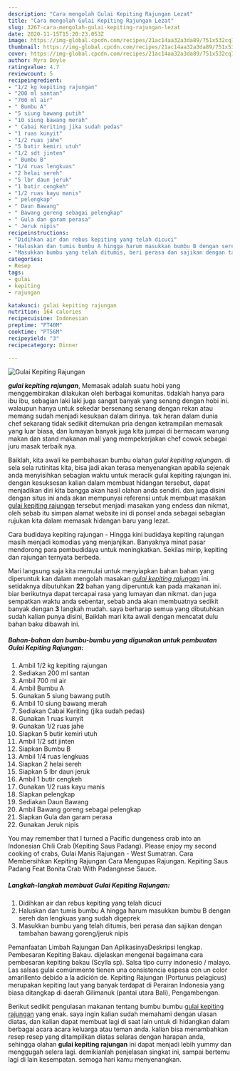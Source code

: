 ```yaml
---
description: "Cara mengolah Gulai Kepiting Rajungan Lezat"
title: "Cara mengolah Gulai Kepiting Rajungan Lezat"
slug: 3267-cara-mengolah-gulai-kepiting-rajungan-lezat
date: 2020-11-15T15:20:23.053Z
image: https://img-global.cpcdn.com/recipes/21ac14aa32a3da89/751x532cq70/gulai-kepiting-rajungan-foto-resep-utama.jpg
thumbnail: https://img-global.cpcdn.com/recipes/21ac14aa32a3da89/751x532cq70/gulai-kepiting-rajungan-foto-resep-utama.jpg
cover: https://img-global.cpcdn.com/recipes/21ac14aa32a3da89/751x532cq70/gulai-kepiting-rajungan-foto-resep-utama.jpg
author: Myra Doyle
ratingvalue: 4.7
reviewcount: 5
recipeingredient:
- "1/2 kg kepiting rajungan"
- "200 ml santan"
- "700 ml air"
- " Bumbu A"
- "5 siung bawang putih"
- "10 siung bawang merah"
- " Cabai Keriting jika sudah pedas"
- "1 ruas kunyit"
- "1/2 ruas jahe"
- "5 butir kemiri utuh"
- "1/2 sdt jinten"
- " Bumbu B"
- "1/4 ruas lengkuas"
- "2 helai sereh"
- "5 lbr daun jeruk"
- "1 butir cengkeh"
- "1/2 ruas kayu manis"
- " pelengkap"
- " Daun Bawang"
- " Bawang goreng sebagai pelengkap"
- " Gula dan garam perasa"
- " Jeruk nipis"
recipeinstructions:
- "Didihkan air dan rebus kepiting yang telah dicuci"
- "Haluskan dan tumis bumbu A hingga harum masukkan bumbu B dengan sereh dan lengkuas yang sudah digeprek"
- "Masukkan bumbu yang telah ditumis, beri perasa dan sajikan dengan tambahan bawang goreng/jeruk nipis"
categories:
- Resep
tags:
- gulai
- kepiting
- rajungan

katakunci: gulai kepiting rajungan 
nutrition: 164 calories
recipecuisine: Indonesian
preptime: "PT40M"
cooktime: "PT56M"
recipeyield: "3"
recipecategory: Dinner

---
```



![Gulai Kepiting Rajungan](https://img-global.cpcdn.com/recipes/21ac14aa32a3da89/751x532cq70/gulai-kepiting-rajungan-foto-resep-utama.jpg)

<b><i>gulai kepiting rajungan</i></b>, Memasak adalah suatu hobi yang menggembirakan dilakukan oleh berbagai komunitas. tidaklah hanya para ibu ibu, sebagian laki laki juga sangat banyak yang senang dengan hobi ini. walaupun hanya untuk sekedar bersenang senang dengan rekan atau memang sudah menjadi kesukaan dalam dirinya. tak heran dalam dunia chef sekarang tidak sedikit ditemukan pria dengan ketrampilan memasak yang luar biasa, dan lumayan banyak juga kita jumpai di bermacam warung makan dan stand makanan mall yang mempekerjakan chef cowok sebagai juru masak terbaik nya.

Baiklah, kita awali ke pembahasan bumbu olahan <i>gulai kepiting rajungan</i>. di sela sela rutinitas kita, bisa jadi akan terasa menyenangkan apabila sejenak anda menyisihkan sebagian waktu untuk meracik gulai kepiting rajungan ini. dengan kesuksesan kalian dalam membuat hidangan tersebut, dapat menjadikan diri kita bangga akan hasil olahan anda sendiri. dan juga disini dengan situs ini anda akan mempunyai referensi untuk membuat masakan <u>gulai kepiting rajungan</u> tersebut menjadi masakan yang endess dan nikmat, oleh sebab itu simpan alamat website ini di ponsel anda sebagai sebagian rujukan kita dalam memasak hidangan baru yang lezat.

Cara budidaya kepiting rajungan - Hingga kini budidaya kepiting rajungan masih menjadi komodias yang menjanjikan. Banyaknya minat pasar mendorong para pembudidaya untuk meningkatkan. Sekilas mirip, kepiting dan rajungan ternyata berbeda.


Mari langsung saja kita memulai untuk menyiapkan bahan bahan yang diperuntuk kan dalam mengolah masakan <u><i>gulai kepiting rajungan</i></u> ini. setidaknya dibutuhkan <b>22</b> bahan yang diperuntuk kan pada makanan ini. biar berikutnya dapat tercapai rasa yang lumayan dan nikmat. dan juga sempatkan waktu anda sebentar, sebab anda akan membuatnya sedikit banyak dengan <b>3</b> langkah mudah. saya berharap semua yang dibutuhkan sudah kalian punya disini, Baiklah mari kita awali dengan mencatat dulu bahan baku dibawah ini.

<!--inarticleads1-->

##### Bahan-bahan dan bumbu-bumbu yang digunakan untuk pembuatan Gulai Kepiting Rajungan:

1. Ambil 1/2 kg kepiting rajungan
1. Sediakan 200 ml santan
1. Ambil 700 ml air
1. Ambil  Bumbu A
1. Gunakan 5 siung bawang putih
1. Ambil 10 siung bawang merah
1. Sediakan  Cabai Keriting (jika sudah pedas)
1. Gunakan 1 ruas kunyit
1. Gunakan 1/2 ruas jahe
1. Siapkan 5 butir kemiri utuh
1. Ambil 1/2 sdt jinten
1. Siapkan  Bumbu B
1. Ambil 1/4 ruas lengkuas
1. Siapkan 2 helai sereh
1. Siapkan 5 lbr daun jeruk
1. Ambil 1 butir cengkeh
1. Gunakan 1/2 ruas kayu manis
1. Siapkan  pelengkap
1. Sediakan  Daun Bawang
1. Ambil  Bawang goreng sebagai pelengkap
1. Siapkan  Gula dan garam perasa
1. Gunakan  Jeruk nipis


You may remember that I turned a Pacific dungeness crab into an Indonesian Chili Crab (Kepiting Saus Padang). Please enjoy my second cooking of crabs, Gulai Manis Rajungan - West Sumatran. Cara Membersihkan Kepiting Rajungan Cara Mengupas Rajungan. Kepiting Saus Padang Feat Bonita Crab With Padangnese Sauce. 

<!--inarticleads2-->

##### Langkah-langkah membuat Gulai Kepiting Rajungan:

1. Didihkan air dan rebus kepiting yang telah dicuci
1. Haluskan dan tumis bumbu A hingga harum masukkan bumbu B dengan sereh dan lengkuas yang sudah digeprek
1. Masukkan bumbu yang telah ditumis, beri perasa dan sajikan dengan tambahan bawang goreng/jeruk nipis


Pemanfaatan Limbah Rajungan Dan AplikasinyaDeskripsi lengkap. Pembesaran Kepiting Bakau. dijelaskan mengenai bagaimana cara pembesaran kepiting bakau (Scylla sp). Salsa tipo curry indonesio / malayo. Las salsas gulai comúnmente tienen una consistencia espesa con un color amarillento debido a la adición de. Kepiting Rajungan (Portunus pelagicus) merupakan kepiting laut yang banyak terdapat di Perairan Indonesia yang biasa ditangkap di daerah Gilimanuk (pantai utara Bali), Pengambengan. 

Berikut sedikit pengulasan makanan tentang bumbu bumbu <u>gulai kepiting rajungan</u> yang enak. saya ingin kalian sudah memahami dengan ulasan diatas, dan kalian dapat membuat lagi di saat lain untuk di hidangkan dalam berbagai acara acara keluarga atau teman anda. kalian bisa menambahkan resep resep yang ditampilkan diatas selaras dengan harapan anda, sehingga olahan <b>gulai kepiting rajungan</b> ini dapat menjadi lebih yummy dan menggugah selera lagi. demikianlah penjelasan singkat ini, sampai bertemu lagi di lain kesempatan. semoga hari kamu menyenangkan.
